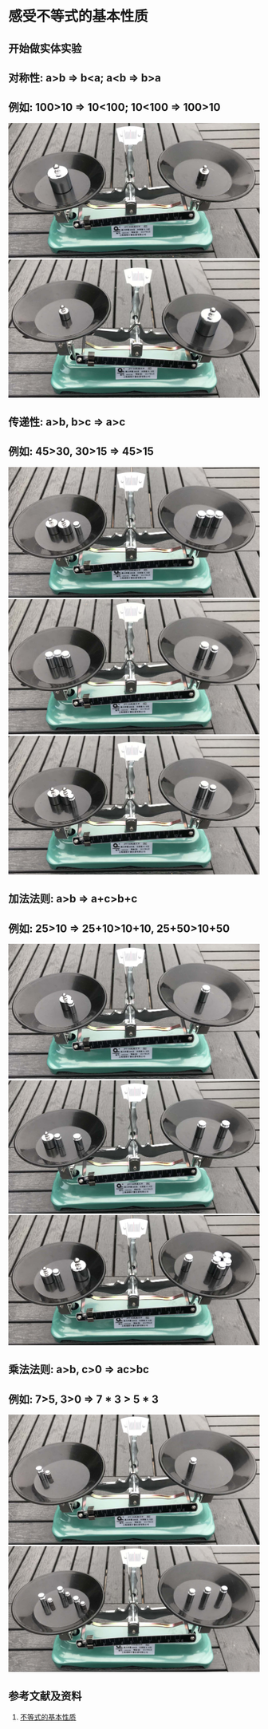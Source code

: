 # 感受不等式的基本性质

## 开始做实体实验

## 对称性: a>b => b<a; a<b => b>a 
## 例如: 100>10 => 10<100; 10<100 => 100>10

![](/images/数轴(一维坐标系)/等式和不等式的基本性质和移项变号法则/感受不等式的基本性质/1a1.jpg)
![](/images/数轴(一维坐标系)/等式和不等式的基本性质和移项变号法则/感受不等式的基本性质/1a2.jpg)

## 传递性: a>b, b>c => a>c
## 例如: 45>30, 30>15 => 45>15

![](/images/数轴(一维坐标系)/等式和不等式的基本性质和移项变号法则/感受不等式的基本性质/2a1.jpg)
![](/images/数轴(一维坐标系)/等式和不等式的基本性质和移项变号法则/感受不等式的基本性质/2a2.jpg)
![](/images/数轴(一维坐标系)/等式和不等式的基本性质和移项变号法则/感受不等式的基本性质/2a3.jpg)

## 加法法则: a>b => a+c>b+c
## 例如: 25>10 =>  25+10>10+10, 25+50>10+50

![](/images/数轴(一维坐标系)/等式和不等式的基本性质和移项变号法则/感受不等式的基本性质/3a1.jpg)
![](/images/数轴(一维坐标系)/等式和不等式的基本性质和移项变号法则/感受不等式的基本性质/3a2.jpg)
![](/images/数轴(一维坐标系)/等式和不等式的基本性质和移项变号法则/感受不等式的基本性质/3a3.jpg)

## 乘法法则: a>b, c>0 => ac>bc
## 例如: 7>5, 3>0 => 7 * 3 > 5 * 3

![](/images/数轴(一维坐标系)/等式和不等式的基本性质和移项变号法则/感受不等式的基本性质/4a1.jpg)
![](/images/数轴(一维坐标系)/等式和不等式的基本性质和移项变号法则/感受不等式的基本性质/4a2.jpg)

## 参考文献及资料

1. [不等式的基本性质](https://baike.baidu.com/item/%E4%B8%8D%E7%AD%89%E5%BC%8F%E7%9A%84%E5%9F%BA%E6%9C%AC%E6%80%A7%E8%B4%A8/7969725)  

